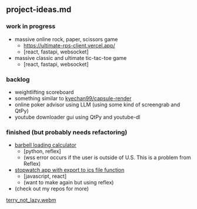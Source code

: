 ## project-ideas.md

### work in progress
- massive online rock, paper, scissors game
  - https://ultimate-rps-client.vercel.app/
  - [react, fastapi, websocket]
- massive classic and ultimate tic-tac-toe game
  - [react, fastapi, websocket]
 
### backlog

- weightlifting scoreboard
- something similar to [kyechan99/capsule-render](https://github.com/kyechan99/capsule-render)
- online poker advisor using LLM (using some kind of screengrab and QtPy)
- youtube downloader gui using QtPy and youtube-dl


### finished (but probably needs refactoring)

- [barbell loading calculator](https://blc-reflex-gold-moon.reflex.run/)
  - [python, reflex]
  - (wss error occurs if the user is outside of U.S. This is a problem from Reflex)
- [stopwatch app with export to ics file function](https://inspiring-cupcake-f443e6.netlify.app/)
  - [javascript, react]
  - (want to make again but using reflex)
- (check out my repos for more)


[terry_not_lazy.webm](https://github.com/user-attachments/assets/da3f0838-b80c-4ccb-baa2-889d24dabc27)
